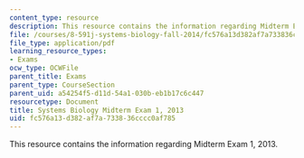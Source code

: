 ```yaml
---
content_type: resource
description: This resource contains the information regarding Midterm Exam 1, 2013.
file: /courses/8-591j-systems-biology-fall-2014/fc576a13d382af7a733836cccc0af785_MIT8_591JF14_Exam1_2013.pdf
file_type: application/pdf
learning_resource_types:
- Exams
ocw_type: OCWFile
parent_title: Exams
parent_type: CourseSection
parent_uid: a54254f5-d11d-54a1-030b-eb1b17c6c447
resourcetype: Document
title: Systems Biology Midterm Exam 1, 2013
uid: fc576a13-d382-af7a-7338-36cccc0af785
---
```

This resource contains the information regarding Midterm Exam 1, 2013.


